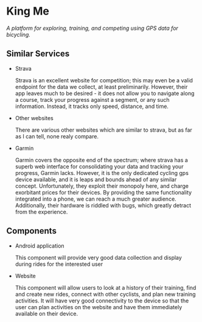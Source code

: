 # King Me


_A platform for exploring, training, and competing using GPS data
    for bicycling._

## Similar Services


- Strava

  Strava is an excellent website for competition; this may even be a valid
  endpoint for the data we collect, at least preliminarily. However, their app
  leaves much to be desired - it does not allow you to navigate along a course,
  track your progress against a segment, or any such information. Instead, it
  tracks only speed, distance, and time.

- Other websites

  There are various other websites which are similar to strava, but as far as
  I can tell, none realy compare.

- Garmin

  Garmin covers the opposite end of the spectrum; where strava has a superb web
  interface for consolidating your data and tracking your progress, Garmin
  lacks. However, it is the only dedicated cycling gps device available, and it
  is leaps and bounds ahead of any similar concept. Unfortunately, they exploit
  their monopoly here, and charge exorbitant prices for their devices. By
  providing the same functionality integrated into a phone, we can reach a
  much greater audience. Additionally, their hardware is riddled with bugs,
  which greatly detract from the experience.

## Components

- Android application

  This component will provide very good data collection and display during rides
  for the interested user

- Website

  This component will allow users to look at a history of their training, find
  and create new rides, connect with other cyclists, and plan new training
  activities. It will have very good connectivity to the device so that the user
  can plan activities on the website and have them immediately available on
  their device.


